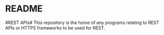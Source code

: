 # README #
#REST APIs#
This repository is the home of any programs relating to REST APIs or HTTPS frameworks to be used for REST.